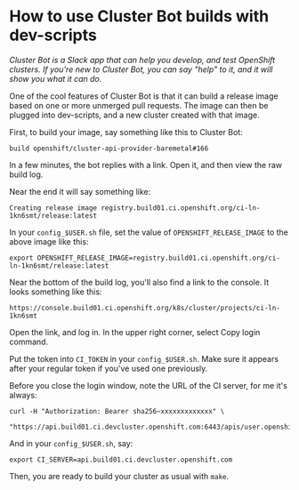 How to use Cluster Bot builds with dev-scripts
==============================================

*Cluster Bot is a Slack app that can help you develop, and test OpenShift
clusters.  If you're new to Cluster Bot, you can say "help" to it, and it will
show you what it can do.*

One of the cool features of Cluster Bot is that it can build a release image
based on one or more unmerged pull requests.  The image can then be plugged into
dev-scripts, and a new cluster created with that image.

First, to build your image, say something like this to Cluster Bot:

    build openshift/cluster-api-provider-baremetal#166

In a few minutes, the bot replies with a link.  Open it, and then view the raw
build log.

Near the end it will say something like:

```
Creating release image registry.build01.ci.openshift.org/ci-ln-1kn6smt/release:latest
```

In your `config_$USER.sh` file, set the value of `OPENSHIFT_RELEASE_IMAGE` to
the above image like this:

```
export OPENSHIFT_RELEASE_IMAGE=registry.build01.ci.openshift.org/ci-ln-1kn6smt/release:latest
```

Near the bottom of the build log, you'll also find a link to the console.  It
looks something like this:

```
https://console.build01.ci.openshift.org/k8s/cluster/projects/ci-ln-1kn6smt
```

Open the link, and log in. In the upper right corner, select Copy login command.

Put the token into `CI_TOKEN` in your `config_$USER.sh`.  Make sure it appears
after your regular token if you've used one previously.

Before you close the login window, note the URL of the CI server, for me it's always:

```
curl -H "Authorization: Bearer sha256~xxxxxxxxxxxxx" \
    "https://api.build01.ci.devcluster.openshift.com:6443/apis/user.openshift.io/v1/users/~"
```

And in your `config_$USER.sh`, say:

```
export CI_SERVER=api.build01.ci.devcluster.openshift.com
```

Then, you are ready to build your cluster as usual with `make`.
